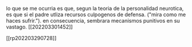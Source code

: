 lo que se me ocurria es que, segun la teoria de la personalidad neurotica, es que si el padre utliza recursos culpogenos de defensa. ("mira como me haces sufrir."). en consecuencia, sembrara mecanismos punitivos en su vastago. 
[[202203301452]]


[[rp202203290728]]